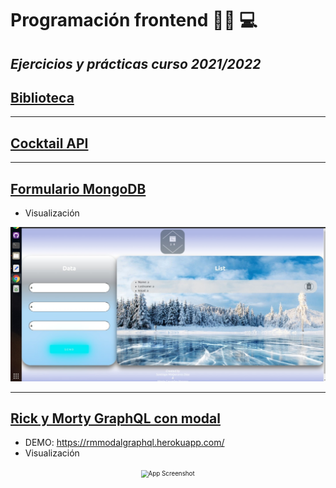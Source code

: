 # Programación frontend :woman_student: :computer:

_Ejercicios y prácticas curso 2021/2022_
--------------------------------------
## <a href="https://github.com/mgh99/Programacion_frontend/tree/main/Biblioteca">Biblioteca</a>

-----------------------------------
## <a href="https://github.com/mgh99/Programacion_frontend/tree/main/CocktailAPI">Cocktail API</a> 

--------------------------------------
## <a href="https://github.com/mgh99/Programacion_frontend/tree/main/Formulario_mongoDB">Formulario MongoDB</a> 
- Visualización
<div align = "center"><img src="https://github.com/mgh99/Programacion_frontend/blob/main/Formulario_mongoDB/img/captura%20form.jpeg" alt="App Screenshot" style="zoom: 70%" /></div>

---------------------------------------
## <a href="https://github.com/mgh99/Programacion_frontend/tree/main/Rick_Morty_Graph_Modal">Rick y Morty GraphQL con modal</a>
- DEMO: https://rmmodalgraphql.herokuapp.com/
- Visualización 
<div align = "center"><img src="" alt="App Screenshot" style="zoom: 70%" /></div>
